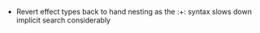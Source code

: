 - Revert effect types back to hand nesting as the :+: syntax slows down implicit search considerably
